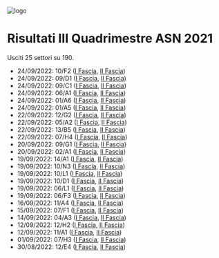 ![logo](img/logo-2021.png)

# Risultati III Quadrimestre ASN 2021

Usciti 25 settori su 190.

- 24/09/2022: 10/F2 ([I Fascia](https://asn21.cineca.it/pubblico/miur/esito/10%252FF2/1/3), [II Fascia](https://asn21.cineca.it/pubblico/miur/esito/10%252FF2/2/3))
- 24/09/2022: 09/D1 ([I Fascia](https://asn21.cineca.it/pubblico/miur/esito/09%252FD1/1/3), [II Fascia](https://asn21.cineca.it/pubblico/miur/esito/09%252FD1/2/3))
- 24/09/2022: 09/C1 ([I Fascia](https://asn21.cineca.it/pubblico/miur/esito/09%252FC1/1/3), [II Fascia](https://asn21.cineca.it/pubblico/miur/esito/09%252FC1/2/3))
- 24/09/2022: 06/A1 ([I Fascia](https://asn21.cineca.it/pubblico/miur/esito/06%252FA1/1/3), [II Fascia](https://asn21.cineca.it/pubblico/miur/esito/06%252FA1/2/3))
- 24/09/2022: 01/A6 ([I Fascia](https://asn21.cineca.it/pubblico/miur/esito/01%252FA6/1/3), [II Fascia](https://asn21.cineca.it/pubblico/miur/esito/01%252FA6/2/3))
- 24/09/2022: 01/A5 ([I Fascia](https://asn21.cineca.it/pubblico/miur/esito/01%252FA5/1/3), [II Fascia](https://asn21.cineca.it/pubblico/miur/esito/01%252FA5/2/3))
- 22/09/2022: 12/G2 ([I Fascia](https://asn21.cineca.it/pubblico/miur/esito/12%252FG2/1/3), [II Fascia](https://asn21.cineca.it/pubblico/miur/esito/12%252FG2/2/3))
- 22/09/2022: 05/A2 ([I Fascia](https://asn21.cineca.it/pubblico/miur/esito/05%252FA2/1/3), [II Fascia](https://asn21.cineca.it/pubblico/miur/esito/05%252FA2/2/3))
- 22/09/2022: 13/B5 ([I Fascia](https://asn21.cineca.it/pubblico/miur/esito/13%252FB5/1/3), [II Fascia](https://asn21.cineca.it/pubblico/miur/esito/13%252FB5/2/3))
- 22/09/2022: 07/H4 ([I Fascia](https://asn21.cineca.it/pubblico/miur/esito/07%252FH4/1/3), [II Fascia](https://asn21.cineca.it/pubblico/miur/esito/07%252FH4/2/3))
- 20/09/2022: 09/G1 ([I Fascia](https://asn21.cineca.it/pubblico/miur/esito/09%252FG1/1/3), [II Fascia](https://asn21.cineca.it/pubblico/miur/esito/09%252FG1/2/3))
- 20/09/2022: 02/A1 ([I Fascia](https://asn21.cineca.it/pubblico/miur/esito/02%252FA1/1/3), [II Fascia](https://asn21.cineca.it/pubblico/miur/esito/02%252FA1/2/3))
- 19/09/2022: 14/A1 ([I Fascia](https://asn21.cineca.it/pubblico/miur/esito/14%252FA1/1/3), [II Fascia](https://asn21.cineca.it/pubblico/miur/esito/14%252FA1/2/3))
- 19/09/2022: 10/N3 ([I Fascia](https://asn21.cineca.it/pubblico/miur/esito/10%252FN3/1/3), [II Fascia](https://asn21.cineca.it/pubblico/miur/esito/10%252FN3/2/3))
- 19/09/2022: 10/L1 ([I Fascia](https://asn21.cineca.it/pubblico/miur/esito/10%252FL1/1/3), [II Fascia](https://asn21.cineca.it/pubblico/miur/esito/10%252FL1/2/3))
- 19/09/2022: 10/D1 ([I Fascia](https://asn21.cineca.it/pubblico/miur/esito/10%252FD1/1/3), [II Fascia](https://asn21.cineca.it/pubblico/miur/esito/10%252FD1/2/3))
- 19/09/2022: 06/L1 ([I Fascia](https://asn21.cineca.it/pubblico/miur/esito/06%252FL1/1/3), [II Fascia](https://asn21.cineca.it/pubblico/miur/esito/06%252FL1/2/3))
- 19/09/2022: 06/F3 ([I Fascia](https://asn21.cineca.it/pubblico/miur/esito/06%252FF3/1/3), [II Fascia](https://asn21.cineca.it/pubblico/miur/esito/06%252FF3/2/3))
- 16/09/2022: 11/A4 ([I Fascia](https://asn21.cineca.it/pubblico/miur/esito/11%252FA4/1/3), [II Fascia](https://asn21.cineca.it/pubblico/miur/esito/11%252FA4/2/3))
- 15/09/2022: 07/F1 ([I Fascia](https://asn21.cineca.it/pubblico/miur/esito/07%252FF1/1/3), [II Fascia](https://asn21.cineca.it/pubblico/miur/esito/07%252FF1/2/3))
- 14/09/2022: 04/A3 ([I Fascia](https://asn21.cineca.it/pubblico/miur/esito/04%252FA3/1/3), [II Fascia](https://asn21.cineca.it/pubblico/miur/esito/04%252FA3/2/3))
- 12/09/2022: 12/H2 ([I Fascia](https://asn21.cineca.it/pubblico/miur/esito/12%252FH2/1/3), [II Fascia](https://asn21.cineca.it/pubblico/miur/esito/12%252FH2/2/3))
- 12/09/2022: 11/A1 ([I Fascia](https://asn21.cineca.it/pubblico/miur/esito/11%252FA1/1/3), [II Fascia](https://asn21.cineca.it/pubblico/miur/esito/11%252FA1/2/3))
- 01/09/2022: 07/H3 ([I Fascia](https://asn21.cineca.it/pubblico/miur/esito/07%252FH3/1/3), [II Fascia](https://asn21.cineca.it/pubblico/miur/esito/07%252FH3/2/3))
- 30/08/2022: 12/E4 ([I Fascia](https://asn21.cineca.it/pubblico/miur/esito/12%252FE4/1/3), [II Fascia](https://asn21.cineca.it/pubblico/miur/esito/12%252FE4/2/3))
